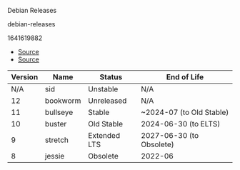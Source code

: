 Debian Releases

debian-releases

1641619882

- [Source](https://wiki.debian.org/DebianReleases)
- [Source](https://www.debian.org/releases/)

| Version | Name     | Status       | End of Life              |
|---------|----------|--------------|--------------------------|
| N/A     | sid      | Unstable     | N/A                      |
| 12      | bookworm | Unreleased   | N/A                      |
| 11      | bullseye | Stable       | ~2024-07 (to Old Stable) |
| 10      | buster   | Old Stable   | 2024-06-30 (to ELTS)     |
| 9       | stretch  | Extended LTS | 2027-06-30 (to Obsolete) |
| 8       | jessie   | Obsolete     | 2022-06                  |

